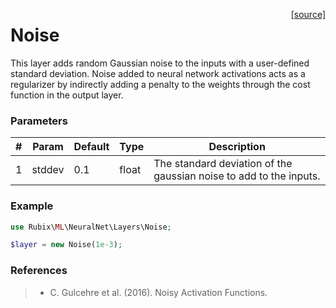 <span style="float:right;"><a href="https://github.com/RubixML/RubixML/blob/master/src/NeuralNet/Layers/Noise.php">[source]</a></span>

# Noise
This layer adds random Gaussian noise to the inputs with a user-defined standard deviation. Noise added to neural network activations acts as a regularizer by indirectly adding a penalty to the weights through the cost function in the output layer.

### Parameters
| # | Param | Default | Type | Description |
|---|---|---|---|---|
| 1 | stddev | 0.1 | float | The standard deviation of the gaussian noise to add to the inputs. |

### Example
```php
use Rubix\ML\NeuralNet\Layers\Noise;

$layer = new Noise(1e-3);
```

### References
>- C. Gulcehre et al. (2016). Noisy Activation Functions.